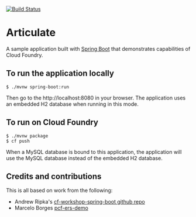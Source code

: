 
[![Build Status](https://travis-ci.org/eitansuez/articulate.svg?branch=master)](https://travis-ci.org/eitansuez/articulate)

# Articulate

A sample application built with [Spring Boot](http://projects.spring.io/spring-boot/) that demonstrates capabilities of Cloud Foundry.


## To run the application locally

```
$ ./mvnw spring-boot:run
```

Then go to the http://localhost:8080 in your browser.  The application uses an embedded H2 database when running in this mode.

## To run on Cloud Foundry

```
$ ./mvnw package
$ cf push
```

When a MySQL database is bound to this application, the application will use the MySQL database instead of the embedded H2 database.

## Credits and contributions

This is all based on work from the following:
* Andrew Ripka's [cf-workshop-spring-boot github repo](https://github.com/pivotal-cf-workshop/cf-workshop-spring-boot)
* Marcelo Borges [pcf-ers-demo](https://github.com/Pivotal-Field-Engineering/pcf-ers-demo)

